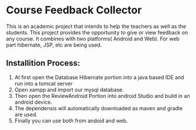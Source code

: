 # Course Feedback Collector

This is an academic project that intends to help the teachers as well as the students. This project provides the opportunity to give or view feedback on any course. It combines with two platforms( Android and Web). For web part hibernate, JSP, etc are being used.

## Installition Process: 

1. At first open the Database Hibernate portion into a java based IDE and run into a tomcat server
2. Open xampp and import our mysql database.
3. Then open the ReviewAndroid Portion into android Studio and build in an android device. 
4. The dependensis will automatically downloaded as maven and gradle are used.
5. Finally you can use both from andoid and web.
